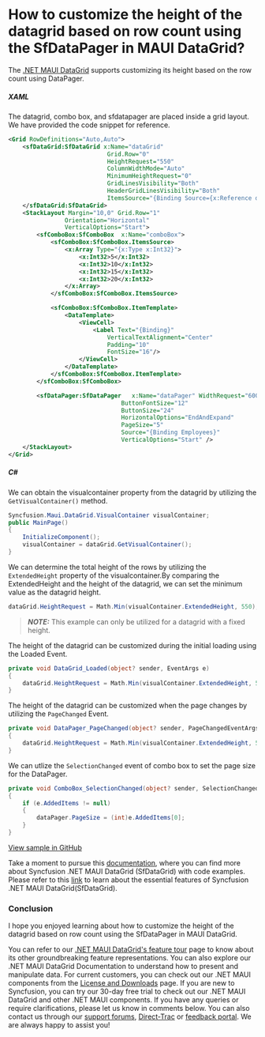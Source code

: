 # How to customize the height of the datagrid based on row count using the SfDataPager in MAUI DataGrid?
The [.NET MAUI DataGrid](https://www.syncfusion.com/maui-controls/maui-datagrid) supports customizing its height based on the row count using DataPager.

##### XAML
The datagrid, combo box, and sfdatapager are placed inside a grid layout. We have provided the code snippet for reference.
```Xml
<Grid RowDefinitions="Auto,Auto">
    <sfDataGrid:SfDataGrid x:Name="dataGrid" 
                            Grid.Row="0" 
                            HeightRequest="550"
                            ColumnWidthMode="Auto" 
                            MinimumHeightRequest="0"
                            GridLinesVisibility="Both"
                            HeaderGridLinesVisibility="Both"
                            ItemsSource="{Binding Source={x:Reference dataPager}, Path=PagedSource}">
    </sfDataGrid:SfDataGrid>
    <StackLayout Margin="10,0" Grid.Row="1"
                Orientation="Horizontal"
                VerticalOptions="Start">
        <sfComboBox:SfComboBox  x:Name="comboBox">
            <sfComboBox:SfComboBox.ItemsSource>
                <x:Array Type="{x:Type x:Int32}">
                    <x:Int32>5</x:Int32>
                    <x:Int32>10</x:Int32>
                    <x:Int32>15</x:Int32>
                    <x:Int32>20</x:Int32>
                </x:Array>
            </sfComboBox:SfComboBox.ItemsSource>

            <sfComboBox:SfComboBox.ItemTemplate>
                <DataTemplate>
                    <ViewCell>
                        <Label Text="{Binding}" 
                            VerticalTextAlignment="Center" 
                            Padding="10"
                            FontSize="16"/>
                    </ViewCell>
                </DataTemplate>
            </sfComboBox:SfComboBox.ItemTemplate>
        </sfComboBox:SfComboBox>

        <sfDataPager:SfDataPager   x:Name="dataPager" WidthRequest="600"
                                ButtonFontSize="12"
                                ButtonSize="24"
                                HorizontalOptions="EndAndExpand"
                                PageSize="5"
                                Source="{Binding Employees}"
                                VerticalOptions="Start" />
    </StackLayout>
</Grid>
```
##### C#
We can obtain the visualcontainer property from the datagrid by utilizing the `GetVisualContainer()` method.
```C#
Syncfusion.Maui.DataGrid.VisualContainer visualContainer;
public MainPage()
{
    InitializeComponent();
    visualContainer = dataGrid.GetVisualContainer();
}
```
We can determine the total height of the rows by utilizing the `ExtendedHeight` property of the visualcontainer.By comparing the ExtendedHeight and the height of the datagrid, we can set the minimum value as the datagrid height.

```C#
dataGrid.HeightRequest = Math.Min(visualContainer.ExtendedHeight, 550);
```
> **_NOTE:_** This example can only be utilized for a datagrid with a fixed height.


The height of the datagrid can be customized during the initial loading using the Loaded Event.

```C#
private void DataGrid_Loaded(object? sender, EventArgs e)
{
    dataGrid.HeightRequest = Math.Min(visualContainer.ExtendedHeight, 550);
}
```

The height of the datagrid can be customized when the page changes by utilizing the `PageChanged` Event.
```C#
private void DataPager_PageChanged(object? sender, PageChangedEventArgs e)
{
    dataGrid.HeightRequest = Math.Min(visualContainer.ExtendedHeight, 550);
}
```
We can utlize the `SelectionChanged` event of combo box to set the page size for the DataPager.
```C#
private void ComboBox_SelectionChanged(object? sender, SelectionChangedEventArgs e)
{
    if (e.AddedItems != null)
    {
        dataPager.PageSize = (int)e.AddedItems[0];
    }
}
```

[View sample in GitHub](https://github.com/SyncfusionExamples/How-to-customize-the-datagrid-height-based-on-row-count-using-the-SfDataPager-in-MAUI-DataGrid)

Take a moment to pursue this [documentation](https://help.syncfusion.com/maui/datagrid/overview), where you can find more about Syncfusion .NET MAUI DataGrid (SfDataGrid) with code examples.
Please refer to this [link](https://www.syncfusion.com/maui-controls/maui-datagrid) to learn about the essential features of Syncfusion .NET MAUI DataGrid(SfDataGrid).

### Conclusion
I hope you enjoyed learning about how to customize the height of the datagrid based on row count using the SfDataPager in MAUI DataGrid.

You can refer to our [.NET MAUI DataGrid's feature tour](https://www.syncfusion.com/maui-controls/maui-datagrid) page to know about its other groundbreaking feature representations. You can also explore our .NET MAUI DataGrid Documentation to understand how to present and manipulate data.
For current customers, you can check out our .NET MAUI components from the [License and Downloads](https://www.syncfusion.com/account/downloads) page. If you are new to Syncfusion, you can try our 30-day free trial to check out our .NET MAUI DataGrid and other .NET MAUI components.
If you have any queries or require clarifications, please let us know in comments below. You can also contact us through our [support forums](https://www.syncfusion.com/forums), [Direct-Trac](https://support.syncfusion.com/account/login?ReturnUrl=%2Faccount%2Fconnect%2Fauthorize%2Fcallback%3Fclient_id%3Dc54e52f3eb3cde0c3f20474f1bc179ed%26redirect_uri%3Dhttps%253A%252F%252Fsupport.syncfusion.com%252Fagent%252Flogincallback%26response_type%3Dcode%26scope%3Dopenid%2520profile%2520agent.api%2520integration.api%2520offline_access%2520kb.api%26state%3D8db41f98953a4d9ba40407b150ad4cf2%26code_challenge%3DvwHoT64z2h21eP_A9g7JWtr3vp3iPrvSjfh5hN5C7IE%26code_challenge_method%3DS256%26response_mode%3Dquery) or [feedback portal](https://www.syncfusion.com/feedback/maui?control=sfdatagrid). We are always happy to assist you!